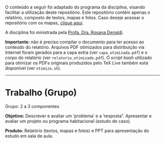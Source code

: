O conteúdo a seguir foi adaptado do programa da disciplina, visando facilitar a utilização deste repositório. Este repositório contém apenas o relatório, composto de textos, mapas e fotos. Caso deseje acessar o repositório com os mapas, [clique aqui](https://github.com/caiocco/ufabc-ESZT011-2).

A disciplina foi ministrada pela [Profa. Dra. Rosana Denaldi](http://cecs.ufabc.edu.br/index.php/docentes/contatos/23-docentes/159-rosana-denaldi.html).

**Importante:** não é preciso compilar o documento para ter acesso ao conteúdo do relatório. Arquivos PDF otimizados para distribuição via Internet foram gerados para a capa extra (ver `capa_otimizada.pdf`) e o corpo do relatório (ver `relatorio_otimizado.pdf`). O *script bash* utilizado para otimizar os PDFs originais produzidos pelo TeX Live também está disponível (ver `otimiza.sh`).

-------------------------

Trabalho (Grupo)
================

Grupo: 2 a 3 componentes

**Objetivo:** Descrever e avaliar um ‘problema’ e a ‘resposta”. Apresentar e avaliar um projeto ou programa habitacional (estudo de caso).

**Produto:** Relatório (textos, mapas e fotos) e PPT para apresentação do estudo em sala de aula.
